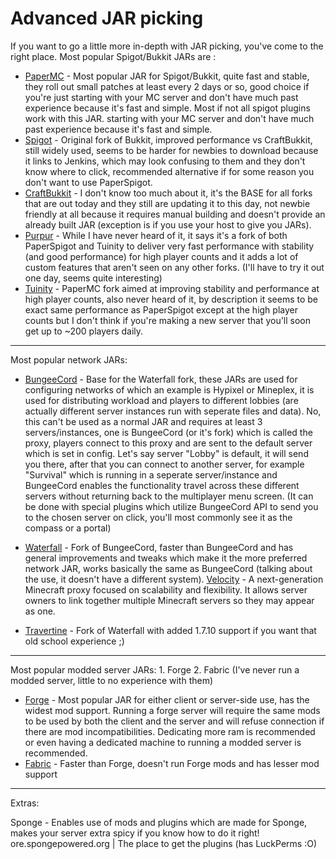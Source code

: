 # Advanced JAR picking

If you want to go a little more in-depth with JAR picking, you've come to the right place.
Most popular Spigot/Bukkit JARs are :

- [PaperMC](https://papermc.io/) - Most popular JAR for Spigot/Bukkit, quite fast and stable, they roll out small patches at least every 2 days or so, good choice if you're just starting with your MC server and don't have much past experience because it's fast and simple. Most if not all spigot plugins work with this JAR.
  starting with your MC server and don't have much past experience because it's fast and simple.
- [Spigot](https://www.spigotmc.org/) - Original fork of Bukkit, improved performance vs CraftBukkit, still widely used, seems to be harder for newbies to download because it links to Jenkins,
  which may look confusing to them and they don't know where to click, recommended alternative if for some reason you don't want to use PaperSpigot.
- [CraftBukkit](https://getbukkit.org/download/craftbukkit) - I don't know too much about it, it's the BASE for all forks that are out today and they still are updating it to this day, not newbie friendly
  at all because it requires manual building and doesn't provide an already built JAR (exception is if you use your host to give you JARs).
- [Purpur](https://purpur.pl3x.net/) - While I have never heard of it, it says it's a fork of both PaperSpigot and Tuinity to deliver very fast performance with stability (and good performance)
  for high player counts and it adds a lot of custom features that aren't seen on any other forks.
  (I'll have to try it out one day, seems quite interesting)
- [Tuinity](https://github.com/Spottedleaf/Tuinity) - PaperMC fork aimed at improving stability and performance at high player counts, also never heard of it, by description it seems to be exact same
  performance as PaperSpigot except at the high player counts but I don't think if you're making a new server that you'll soon get up to ~200 players
  daily.

---

Most popular network JARs:

- [BungeeCord](https://www.spigotmc.org/wiki/bungeecord/) - Base for the Waterfall fork, these JARs are used for configuring networks of which an example is Hypixel or Mineplex, it is used for distributing
  workload and players to different lobbies (are actually different server instances run with seperate files and data).
  No, this can't be used as a normal JAR and requires at least 3 servers/instances, one is BungeeCord (or it's fork) which is called the proxy, players
  connect to this proxy and are sent to the default server which is set in config. Let's say server "Lobby" is default, it will send you there,
  after that you can connect to another server, for example "Survival" which is running in a seperate server/instance and BungeeCord enables the functionality
  travel across these different servers without returning back to the multiplayer menu screen.
  (It can be done with special plugins which utilize BungeeCord API to send you to the chosen server on click, you'll most commonly see it as the
  compass or a portal)

- [Waterfall](https://papermc.io/downloads#Waterfall) - Fork of BungeeCord, faster than BungeeCord and has general improvements and tweaks which make it the more preferred network JAR, works basically the
  same as BungeeCord (talking about the use, it doesn't have a different system).
  [Velocity](https://velocitypowered.com/) - A next-generation Minecraft proxy focused on scalability and flexibility. It allows server owners to link together multiple Minecraft servers so they may appear as one.

- [Travertine](https://github.com/PaperMC/Travertine) - Fork of Waterfall with added 1.7.10 support if you want that old school experience ;)

---

Most popular modded server JARs: 1. Forge 2. Fabric (I've never run a modded server, little to no experience with them)

- [Forge](http://files.minecraftforge.net/) - Most popular JAR for either client or server-side use, has the widest mod support. Running a forge server will require the same mods to be used by both the client
  and the server and will refuse connection if there are mod incompatibilities. Dedicating more ram is recommended or even having a dedicated machine to running a
  modded server is recommended.
- [Fabric](https://fabricmc.net/) - Faster than Forge, doesn't run Forge mods and has lesser mod support

---

Extras:

Sponge - Enables use of mods and plugins which are made for Sponge, makes your server extra spicy if you know how to do it right!
ore.spongepowered.org | The place to get the plugins (has LuckPerms :O)
